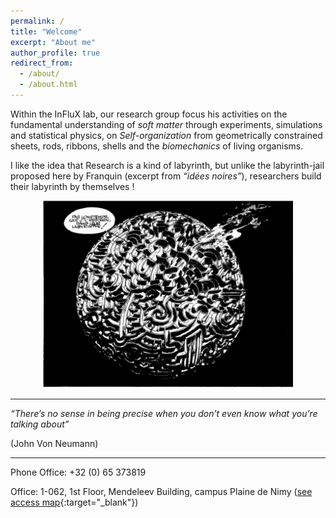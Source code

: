 ```yaml
---
permalink: /
title: "Welcome"
excerpt: "About me"
author_profile: true
redirect_from: 
  - /about/
  - /about.html
---
```



Within the InFluX lab, our research group focus his activities on the fundamental understanding of *soft matter* through experiments, simulations and statistical physics, on *Self-organization* from geometrically constrained sheets, rods, ribbons, shells and the *biomechanics* of living organisms. 

I like the idea that Research is a kind of labyrinth, but unlike the labyrinth-jail proposed here by Franquin (excerpt from *“idées noires”*), researchers build their labyrinth by themselves !

<center><img src="../images/Franquin.jpg" width="400" height="300" /></center>

***
*“There’s no sense in being precise when you don’t even know what you’re talking about”*

(John Von Neumann)
***

Phone Office: +32 (0) 65 373819

Office: 1-062, 1st Floor, Mendeleev Building, campus Plaine de Nimy ([see access map](https://web.umons.ac.be/fr/plan-des-campus/){:target="_blank"})




